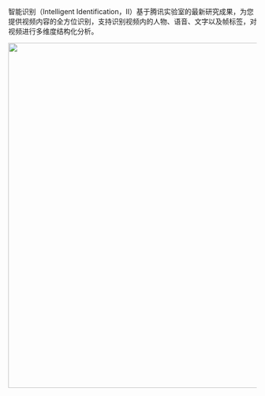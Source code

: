 智能识别（Intelligent Identification，II）基于腾讯实验室的最新研究成果，为您提供视频内容的全方位识别，支持识别视频内的人物、语音、文字以及帧标签，对视频进行多维度结构化分析。

<img src="https://main.qcloudimg.com/raw/6064825b9ff0068091663f08c65cad75.svg" width="700"/>

 
 
